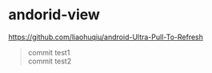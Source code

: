 # andorid-view
https://github.com/liaohuqiu/android-Ultra-Pull-To-Refresh  
> commit test1  
  commit test2
